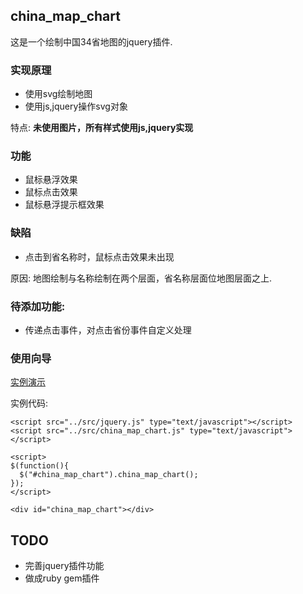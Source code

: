 ## china_map_chart

这是一个绘制中国34省地图的jquery插件.

### 实现原理

* 使用svg绘制地图
* 使用js,jquery操作svg对象

特点: **未使用图片，所有样式使用js,jquery实现**

### 功能

* 鼠标悬浮效果
* 鼠标点击效果
* 鼠标悬浮提示框效果

### 缺陷

* 点击到省名称时，鼠标点击效果未出现

原因: 地图绘制与名称绘制在两个层面，省名称层面位地图层面之上.


### 待添加功能:

* 传递点击事件，对点击省份事件自定义处理

### 使用向导

[实例演示](http://solife.us/jquery/china-map-chart)

实例代码:

    <script src="../src/jquery.js" type="text/javascript"></script>
    <script src="../src/china_map_chart.js" type="text/javascript"></script>
    
    <script>
    $(function(){ 
      $("#china_map_chart").china_map_chart();
    });
    </script>
    
    <div id="china_map_chart"></div>
    
## TODO

* 完善jquery插件功能
* 做成ruby gem插件
